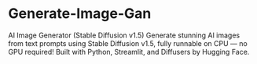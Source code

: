 # Generate-Image-Gan
AI Image Generator (Stable Diffusion v1.5)  Generate stunning AI images from text prompts using Stable Diffusion v1.5, fully runnable on CPU — no GPU required! Built with Python, Streamlit, and Diffusers by Hugging Face.
